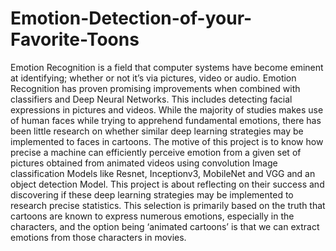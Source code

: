 # Emotion-Detection-of-your-Favorite-Toons

Emotion Recognition is a field that computer systems have become eminent at identifying; whether or not it’s via pictures, video or audio. Emotion Recognition has proven promising improvements when combined with classifiers and Deep Neural Networks. This includes detecting facial expressions in pictures and videos. While the majority of studies makes use of human faces while trying to apprehend fundamental emotions, there has been little research on whether similar deep learning strategies may be implemented to faces in cartoons. The motive of this project is to know how precise a machine can efficiently perceive emotion from a given set of pictures obtained from animated videos using convolution Image classification Models like Resnet, Inceptionv3, MobileNet and VGG and an object detection Model. This project is about reflecting on their success and discovering if these deep learning strategies may be implemented to research precise statistics. This selection is primarily based on the truth that cartoons are known to express numerous emotions, especially in the characters, and the option being ‘animated cartoons’ is that we can extract emotions from those characters in movies.
